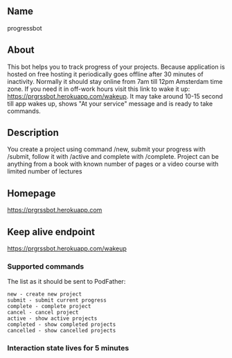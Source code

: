 ## Name
progressbot

## About
This bot helps you to track progress of your projects. Because application is hosted on free hosting it periodically goes offline after 30 minutes of inactivity. Normally it should stay online from 7am till 12pm Amsterdam time zone. If you need it in off-work hours visit this link to wake it up: https://prgrssbot.herokuapp.com/wakeup. It may take around 10-15 second till app wakes up, shows "At your service" message and is ready to take commands.

## Description
You create a project using command /new, submit your progress with /submit, follow it with /active and complete with /complete. Project can be anything from a book with known number of pages or a video course with limited number of lectures

## Homepage
https://prgrssbot.herokuapp.com

## Keep alive endpoint
https://prgrssbot.herokuapp.com/wakeup

### Supported commands
The list as it should be sent to PodFather:
```
new - create new project
submit - submit current progress
complete - complete project
cancel - cancel project
active - show active projects
completed - show completed projects
cancelled - show cancelled projects
```

### Interaction state lives for 5 minutes
